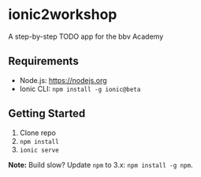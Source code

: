 # ionic2workshop

A step-by-step TODO app for the bbv Academy

## Requirements
* Node.js: https://nodejs.org
* Ionic CLI: `npm install -g ionic@beta`

## Getting Started
1. Clone repo
2. `npm install`
3. `ionic serve`

**Note:** Build slow? Update `npm` to 3.x: `npm install -g npm`.
